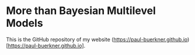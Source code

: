 # More than Bayesian Multilevel Models

This is the GitHub repository of my website (https://paul-buerkner.github.io)[https://paul-buerkner.github.io].
